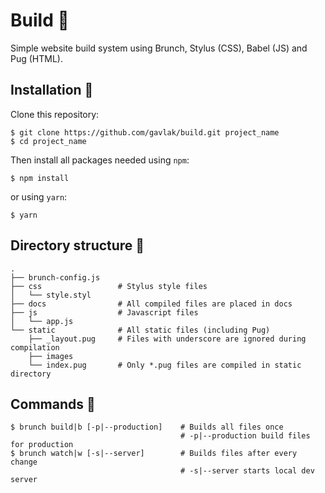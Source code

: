 # Build 🔧

Simple website build system using Brunch, Stylus (CSS), Babel (JS) and Pug (HTML).

## Installation 📀

Clone this repository:

```
$ git clone https://github.com/gavlak/build.git project_name
$ cd project_name
```

Then install all packages needed using `npm`:
```
$ npm install
```

or using `yarn`:
```
$ yarn
```

## Directory structure 📂
```
.
├── brunch-config.js
├── css                 # Stylus style files
│   └── style.styl
├── docs                # All compiled files are placed in docs
├── js                  # Javascript files
│   └── app.js
└── static              # All static files (including Pug)
    ├── _layout.pug     # Files with underscore are ignored during compilation
    ├── images
    └── index.pug       # Only *.pug files are compiled in static directory
```

## Commands 👷

```
$ brunch build|b [-p|--production]    # Builds all files once
                                      # -p|--production build files for production
$ brunch watch|w [-s|--server]        # Builds files after every change
                                      # -s|--server starts local dev server
```